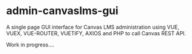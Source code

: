 # admin-canvaslms-gui
A single page GUI interface for Canvas LMS administration using VUE, VUEX, VUE-ROUTER, VUETIFY, AXIOS and PHP to call Canvas REST API. 

Work in progress....


